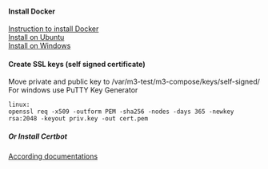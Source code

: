 #### Install Docker

<a href="https://docs.docker.com/engine/install/">Instruction to install Docker</a><br>
<a href="https://docs.docker.com/engine/install/ubuntu/">Install on Ubuntu</a><br>
<a href="https://www.docker.com/products/docker-desktop">Install on Windows</a>


#### Create SSL keys (self signed certificate)

Move private and public key to /var/m3-test/m3-compose/keys/self-signed/
For windows use PuTTY Key Generator

    linux:
    openssl req -x509 -outform PEM -sha256 -nodes -days 365 -newkey rsa:2048 -keyout priv.key -out cert.pem


##### Or Install Certbot

[According documentations](https://certbot.eff.org)

